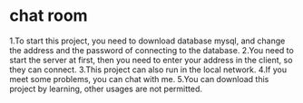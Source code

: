 # chat room
1.To start this project, you need to download database mysql, and change the address and the password of connecting to the database.
2.You need to start the server at first, then you need to enter your address in the client, so they can connect.
3.This project can also run in the local network.
4.If you meet some problems, you can chat with me.
5.You can download this project by learning, other usages are not permitted.
